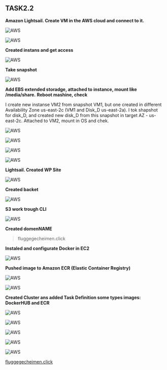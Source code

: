 ## **TASK2.2** ##

**Amazon Lightsail. Create VM in the AWS cloud and connect to it.** 

![AWS](ex4.png)

![AWS](ex4.2.png)


**Created instans and get access**

![AWS](ex5.png)


**Take snapshot**

![AWS](ex6.png)

**Add EBS extended storadge, attached to instance, mount like /media/share.**
**Reboot mashine, check**

I create new instanse VM2 from snapshot VM1, but one created in different Availability Zone us-east-2c (VM1 and Disk_D  us-east-2a).
I tok shapshot for disk_D, and created new disk_D from this snapshot in target AZ - us-east-2c. Attached to VM2, mount in OS and chek.

![AWS](instances.png)

![AWS](volumes.png)

![AWS](snapshots.png)

![AWS](mount.png)

**Lightsail. Created WP Site**

![AWS](WP_site.png)

**Created backet**

![AWS](S3_backet.png)


**S3 work trough CLI**

![AWS](s3_cli.png)


**Created domenNAME**
>fluggegecheimen.click


**Instaled and configurate Docker in EC2**

![AWS](Docker_EC2.png)

**Pushed image to Amazon ECR (Elastic Container Registry)**

![AWS](PushRepo.png)

![AWS](PushRepo2.png)


**Created Cluster ans added Task Definition some types images: DockerHUB and ECR**

![AWS](Cluster.png)

![AWS](ClusterTasks.png)

![AWS](fromDockerHUB.png)

![AWS](fromECR.png)

![AWS](instanceActyvyty.png)


[fluggegecheimen.click](fluggegecheimen.click)






















